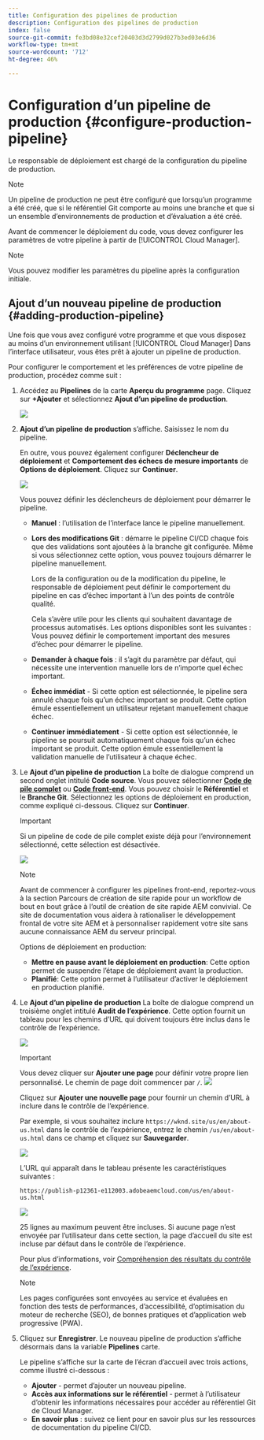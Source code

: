 ```yaml
---
title: Configuration des pipelines de production
description: Configuration des pipelines de production
index: false
source-git-commit: fe3bd08e32cef20403d3d2799d027b3ed03e6d36
workflow-type: tm+mt
source-wordcount: '712'
ht-degree: 46%

---
```



# Configuration d’un pipeline de production {#configure-production-pipeline}

Le responsable de déploiement est chargé de la configuration du pipeline de production.

>[!NOTE]
>Un pipeline de production ne peut être configuré que lorsqu’un programme a été créé, que si le référentiel Git comporte au moins une branche et que si un ensemble d’environnements de production et d’évaluation a été créé.

Avant de commencer le déploiement du code, vous devez configurer les paramètres de votre pipeline à partir de [!UICONTROL Cloud Manager].

>[!NOTE]
>Vous pouvez modifier les paramètres du pipeline après la configuration initiale.

## Ajout d’un nouveau pipeline de production {#adding-production-pipeline}

Une fois que vous avez configuré votre programme et que vous disposez au moins d’un environnement utilisant [!UICONTROL Cloud Manager] Dans l’interface utilisateur, vous êtes prêt à ajouter un pipeline de production.

Pour configurer le comportement et les préférences de votre pipeline de production, procédez comme suit :

1. Accédez au **Pipelines** de la carte **Aperçu du programme** page.
Cliquez sur **+Ajouter** et sélectionnez **Ajout d’un pipeline de production**.

   ![](/help/implementing/cloud-manager/assets/configure-pipeline/add-prod-1.png)

1. **Ajout d’un pipeline de production** s’affiche. Saisissez le nom du pipeline.

   En outre, vous pouvez également configurer **Déclencheur de déploiement** et **Comportement des échecs de mesure importants** de **Options de déploiement**. Cliquez sur **Continuer**.

   ![](/help/implementing/cloud-manager/assets/configure-pipeline/prod-pipeline-add2.png)


   Vous pouvez définir les déclencheurs de déploiement pour démarrer le pipeline.

   * **Manuel** : l’utilisation de l’interface lance le pipeline manuellement.
   * **Lors des modifications Git** : démarre le pipeline CI/CD chaque fois que des validations sont ajoutées à la branche git configurée. Même si vous sélectionnez cette option, vous pouvez toujours démarrer le pipeline manuellement.

      Lors de la configuration ou de la modification du pipeline, le responsable de déploiement peut définir le comportement du pipeline en cas d’échec important à l’un des points de contrôle qualité.

      Cela s’avère utile pour les clients qui souhaitent davantage de processus automatisés. Les options disponibles sont les suivantes :
   Vous pouvez définir le comportement important des mesures d’échec pour démarrer le pipeline.

   * **Demander à chaque fois** : il s’agit du paramètre par défaut, qui nécessite une intervention manuelle lors de n’importe quel échec important.
   * **Échec immédiat** - Si cette option est sélectionnée, le pipeline sera annulé chaque fois qu’un échec important se produit. Cette option émule essentiellement un utilisateur rejetant manuellement chaque échec.
   * **Continuer immédiatement** - Si cette option est sélectionnée, le pipeline se poursuit automatiquement chaque fois qu’un échec important se produit. Cette option émule essentiellement la validation manuelle de l’utilisateur à chaque échec.


1. Le **Ajout d’un pipeline de production** La boîte de dialogue comprend un second onglet intitulé **Code source**. Vous pouvez sélectionner **[Code de pile complet](/help/implementing/cloud-manager/configuring-pipelines/introduction-ci-cd-pipelines.md#full-stack-pipeline)** ou **[Code front-end](/help/implementing/cloud-manager/configuring-pipelines/introduction-ci-cd-pipelines.md#front-end)**. Vous pouvez choisir le **Référentiel** et le **Branche Git**. Sélectionnez les options de déploiement en production, comme expliqué ci-dessous. Cliquez sur **Continuer**.

   >[!IMPORTANT]
   >Si un pipeline de code de pile complet existe déjà pour l’environnement sélectionné, cette sélection est désactivée.

   ![](/help/implementing/cloud-manager/assets/configure-pipeline/prod-fullstack1.png)

   >[!NOTE]
   >Avant de commencer à configurer les pipelines front-end, reportez-vous à la section Parcours de création de site rapide pour un workflow de bout en bout grâce à l’outil de création de site rapide AEM convivial. Ce site de documentation vous aidera à rationaliser le développement frontal de votre site AEM et à personnaliser rapidement votre site sans aucune connaissance AEM du serveur principal.

   Options de déploiement en production:

   * **Mettre en pause avant le déploiement en production**: Cette option permet de suspendre l’étape de déploiement avant la production.
   * **Planifié**: Cette option permet à l’utilisateur d’activer le déploiement en production planifié.

1. Le **Ajout d’un pipeline de production** La boîte de dialogue comprend un troisième onglet intitulé **Audit de l’expérience**. Cette option fournit un tableau pour les chemins d’URL qui doivent toujours être inclus dans le contrôle de l’expérience.

   ![](/help/implementing/cloud-manager/assets/configure-pipeline/add-prod-audit.png)

   >[!IMPORTANT]
   >Vous devez cliquer sur **Ajouter une page** pour définir votre propre lien personnalisé. Le chemin de page doit commencer par `/`.
   >![](/help/implementing/cloud-manager/assets/configure-pipeline/add-prod-audit2.png)


   Cliquez sur **Ajouter une nouvelle page** pour fournir un chemin d’URL à inclure dans le contrôle de l’expérience.

   Par exemple, si vous souhaitez inclure `https://wknd.site/us/en/about-us.html` dans le contrôle de l’expérience, entrez le chemin `/us/en/about-us.html` dans ce champ et cliquez sur **Sauvegarder**.

   ![](/help/implementing/cloud-manager/assets/configure-pipeline/add-prod-audit3.png)

   L’URL qui apparaît dans le tableau présente les caractéristiques suivantes :

   `https://publish-p12361-e112003.adobeaemcloud.com/us/en/about-us.html`

   ![](/help/implementing/cloud-manager/assets/configure-pipeline/add-prod-audit4.png)

   25 lignes au maximum peuvent être incluses. Si aucune page n’est envoyée par l’utilisateur dans cette section, la page d’accueil du site est incluse par défaut dans le contrôle de l’expérience.

   Pour plus d’informations, voir [Compréhension des résultats du contrôle de l’expérience](/help/implementing/cloud-manager/experience-audit-testing.md).

   >[!NOTE]
   > Les pages configurées sont envoyées au service et évaluées en fonction des tests de performances, d’accessibilité, d’optimisation du moteur de recherche (SEO), de bonnes pratiques et d’application web progressive (PWA).

1. Cliquez sur **Enregistrer**. Le nouveau pipeline de production s’affiche désormais dans la variable **Pipelines** carte.

   Le pipeline s’affiche sur la carte de l’écran d’accueil avec trois actions, comme illustré ci-dessous :

   * **Ajouter** - permet d’ajouter un nouveau pipeline.
   * **Accès aux informations sur le référentiel** - permet à l’utilisateur d’obtenir les informations nécessaires pour accéder au référentiel Git de Cloud Manager.
   * **En savoir plus** : suivez ce lient pour en savoir plus sur les ressources de documentation du pipeline CI/CD.


